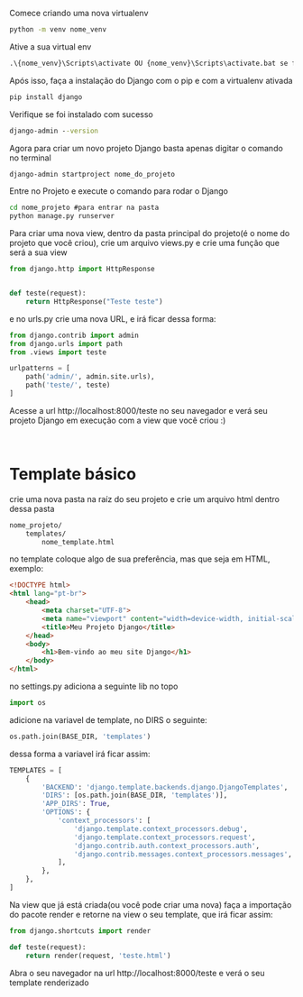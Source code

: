 Comece criando uma nova virtualenv

```cmd
python -m venv nome_venv
```

Ative a sua virtual env

```cmd
.\{nome_venv}\Scripts\activate OU {nome_venv}\Scripts\activate.bat se for no prompt

```

Após isso, faça a instalação do Django com o pip e com a virtualenv ativada

```cmd
pip install django
```

Verifique se foi instalado com sucesso

```cmd
django-admin --version
```

Agora para criar um novo projeto Django basta apenas digitar o comando no terminal

```cmd
django-admin startproject nome_do_projeto
```

Entre no Projeto e execute o comando para rodar o Django

```cmd
cd nome_projeto #para entrar na pasta
python manage.py runserver
```

Para criar uma nova view, dentro da pasta principal do projeto(é o nome do projeto que você criou), crie um arquivo views.py e crie uma função que será a sua view

```python
from django.http import HttpResponse


def teste(request):
    return HttpResponse("Teste teste")
```

e no urls.py crie uma nova URL, e irá ficar dessa forma:

```python
from django.contrib import admin
from django.urls import path
from .views import teste

urlpatterns = [
    path('admin/', admin.site.urls),
    path('teste/', teste)
]
```


Acesse a url http://localhost:8000/teste no seu navegador e verá seu projeto Django em execução com a view que você criou :)



<br />

# Template básico

crie uma nova pasta na raíz do seu projeto e crie um arquivo html dentro dessa pasta

```cmd
nome_projeto/
    templates/
        nome_template.html
```

no template coloque algo de sua preferência, mas que seja em HTML, exemplo:

```html
<!DOCTYPE html>
<html lang="pt-br">
    <head>
        <meta charset="UTF-8">
        <meta name="viewport" content="width=device-width, initial-scale=1.0">
        <title>Meu Projeto Django</title>
    </head>
    <body>
        <h1>Bem-vindo ao meu site Django</h1>
    </body>
</html>

```

no settings.py adiciona a seguinte lib no topo

```python
import os
```

adicione na variavel de template, no DIRS o seguinte:

```python
os.path.join(BASE_DIR, 'templates')
```

dessa forma a variavel irá ficar assim:

```python
TEMPLATES = [
    {
        'BACKEND': 'django.template.backends.django.DjangoTemplates',
        'DIRS': [os.path.join(BASE_DIR, 'templates')],
        'APP_DIRS': True,
        'OPTIONS': {
            'context_processors': [
                'django.template.context_processors.debug',
                'django.template.context_processors.request',
                'django.contrib.auth.context_processors.auth',
                'django.contrib.messages.context_processors.messages',
            ],
        },
    },
]
```

Na view que já está criada(ou você pode criar uma nova) faça a importação do pacote render e retorne na view o seu template, que irá ficar assim:

```python
from django.shortcuts import render

def teste(request):
    return render(request, 'teste.html')
```

Abra o seu navegador na url http://localhost:8000/teste e verá o seu template renderizado